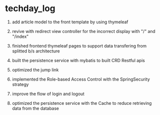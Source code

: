 # techday_log

1. add article model to the front template by using thymeleaf
2. revive with redirect view controller for the incorrect display with "/" and "/index"

3. finished frontend thymeleaf pages to support data transfering from splitted b/s architecture
4. built the persistence service with mybatis to built CRD Restful apis

5. optimized the jump link

6. implemented the Role-based Access Control with the SpringSecurity strategy
7. improve the flow of login and logout
8. optimized the persistence service with the Cache to reduce retrieving data from the database

